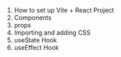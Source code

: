 1. How to set up Vite + React Project
2. Components
3. props
4. Importing and adding CSS
5. useState Hook
6. useEffect Hook
